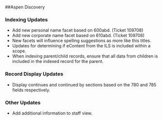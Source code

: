 ##Aspen Discovery
### Indexing Updates
- Add new personal name facet based on 600abd. (Ticket 109708) 
- Add new corporate name facet based on 610abd. (Ticket 109708)
- New facets will influence spelling suggestions as more like this titles.  
- Updates for determining if eContent from the ILS is included within a scope.
- When indexing parent/child records, ensure that all data from children is included in the indexed record for the parent. 

### Record Display Updates
- Display continues and continued by sections based on the 780 and 785 fields respectively. 

### Other Updates
- Add additional information to staff view. 